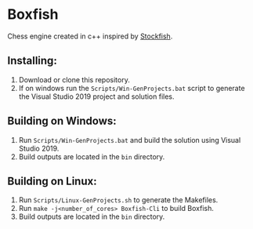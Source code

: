 # Boxfish
Chess engine created in c++ inspired by [Stockfish](https://stockfishchess.org/).

## Installing:
1. Download or clone this repository.
2. If on windows run the `Scripts/Win-GenProjects.bat` script to generate the Visual Studio 2019 project and solution files.

## Building on Windows:
1. Run `Scripts/Win-GenProjects.bat` and build the solution using Visual Studio 2019.
2. Build outputs are located in the `bin` directory.

## Building on Linux:
1. Run `Scripts/Linux-GenProjects.sh` to generate the Makefiles.
2. Run `make -j<number_of_cores> Boxfish-Cli` to build Boxfish.
3. Build outputs are located in the `bin` directory.
